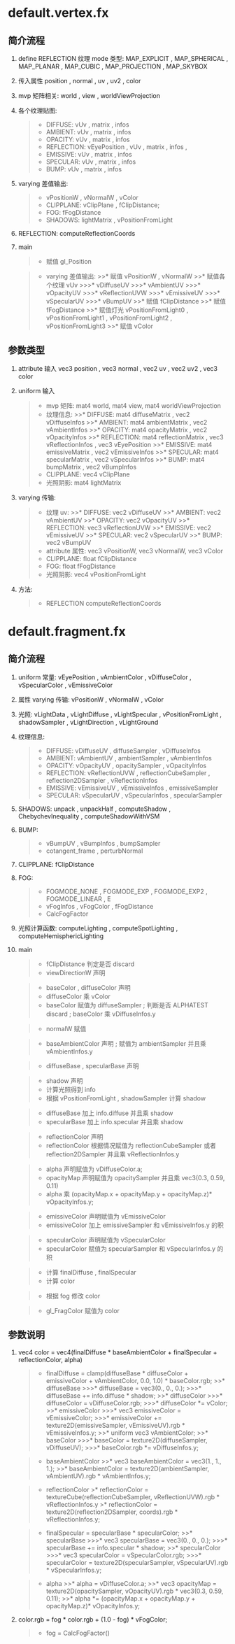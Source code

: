 # default.vertex.fx


## 简介流程

1. define REFLECTION 纹理 mode 类型: MAP_EXPLICIT , MAP_SPHERICAL , MAP_PLANAR , MAP_CUBIC , MAP_PROJECTION , MAP_SKYBOX

2. 传入属性 position , normal , uv , uv2 , color

3. mvp 矩阵相关: world , view , worldViewProjection

4. 各个纹理贴图:
	>* DIFFUSE: vUv , matrix , infos
	>* AMBIENT: vUv , matrix , infos
	>* OPACITY: vUv , matrix , infos
	>* REFLECTION: vEyePosition , vUv , matrix , infos ,
	>* EMISSIVE: vUv , matrix , infos
	>* SPECULAR: vUv , matrix , infos
	>* BUMP: vUv , matrix , infos

5. varying 差值输出:
	>* vPositionW , vNormalW , vColor
	>* CLIPPLANE: vClipPlane , fClipDistance;
	>* FOG: fFogDistance
	>* SHADOWS: lightMatrix , vPositionFromLight

6. REFLECTION: computeReflectionCoords

7. main
	>* 赋值 gl_Position

	>* varying 差值输出:
		>>* 赋值 vPositionW , vNormalW
		>>* 赋值各个纹理 vUv
			>>>* vDiffuseUV
			>>>* vAmbientUV
			>>>* vOpacityUV
			>>>* vReflectionUVW
			>>>* vEmissiveUV
			>>>* vSpecularUV
			>>>* vBumpUV
		>>* 赋值 fClipDistance
		>>* 赋值 fFogDistance
		>>* 赋值灯光 vPositionFromLight0 , vPositionFromLight1 , vPositionFromLight2 , vPositionFromLight3
		>>* 赋值 vColor


## 参数类型

1. attribute 输入 vec3 position , vec3 normal , vec2 uv , vec2 uv2 , vec3 color

2. uniform 输入
	>* mvp 矩阵: mat4 world, mat4 view, mat4 worldViewProjection
	>* 纹理信息:
		>>* DIFFUSE: mat4 diffuseMatrix , vec2 vDiffuseInfos
		>>* AMBIENT: mat4 ambientMatrix , vec2 vAmbientInfos
		>>* OPACITY: mat4 opacityMatrix , vec2 vOpacityInfos
		>>* REFLECTION: mat4 reflectionMatrix , vec3 vReflectionInfos , vec3 vEyePosition
		>>* EMISSIVE: mat4 emissiveMatrix , vec2 vEmissiveInfos
		>>* SPECULAR: mat4 specularMatrix , vec2 vSpecularInfos
		>>* BUMP: mat4 bumpMatrix , vec2 vBumpInfos
	>* CLIPPLANE: vec4 vClipPlane
	>* 光照阴影: mat4 lightMatrix

3. varying 传输:
	>* 纹理 uv:
		>>* DIFFUSE: vec2 vDiffuseUV
		>>* AMBIENT: vec2 vAmbientUV
		>>* OPACITY: vec2 vOpacityUV
		>>* REFLECTION: vec3 vReflectionUVW
		>>* EMISSIVE: vec2 vEmissiveUV
		>>* SPECULAR: vec2 vSpecularUV
		>>* BUMP: vec2 vBumpUV
	>* attribute 属性: vec3 vPositionW, vec3 vNormalW, vec3 vColor
	>* CLIPPLANE: float fClipDistance
	>* FOG: float fFogDistance
	>* 光照阴影: vec4 vPositionFromLight

4. 方法:
	>* REFLECTION computeReflectionCoords


# default.fragment.fx


## 简介流程

1. uniform 常量: vEyePosition , vAmbientColor , vDiffuseColor , vSpecularColor , vEmissiveColor


2. 属性 varying 传输: vPositionW , vNormalW , vColor


3. 光照: vLightData , vLightDiffuse , vLightSpecular , vPositionFromLight , shadowSampler , vLightDirection , vLightGround

4. 纹理信息:
	>* DIFFUSE: vDiffuseUV , diffuseSampler , vDiffuseInfos
	>* AMBIENT: vAmbientUV , ambientSampler , vAmbientInfos
	>* OPACITY: vOpacityUV , opacitySampler , vOpacityInfos
	>* REFLECTION: vReflectionUVW , reflectionCubeSampler , reflection2DSampler , vReflectionInfos
	>* EMISSIVE: vEmissiveUV , vEmissiveInfos , emissiveSampler
	>* SPECULAR: vSpecularUV , vSpecularInfos , specularSampler

5. SHADOWS: unpack , unpackHalf , computeShadow , ChebychevInequality , computeShadowWithVSM

6. BUMP:
	>* vBumpUV , vBumpInfos , bumpSampler
	>* cotangent_frame , perturbNormal

7. CLIPPLANE: fClipDistance

8. FOG:
	>* FOGMODE_NONE , FOGMODE_EXP , FOGMODE_EXP2 , FOGMODE_LINEAR , E
	>* vFogInfos , vFogColor , fFogDistance
	>* CalcFogFactor

9. 光照计算函数: computeLighting , computeSpotLighting , computeHemisphericLighting

10. main
	>* fClipDistance 判定是否 discard
	>* viewDirectionW 声明

	>* baseColor , diffuseColor 声明
	>* diffuseColor 乘 vColor
	>* baseColor 赋值为 diffuseSampler ; 判断是否 ALPHATEST discard ; baseColor 乘 vDiffuseInfos.y

	>* normalW 赋值

	>* baseAmbientColor 声明 ; 赋值为 ambientSampler 并且乘 vAmbientInfos.y

	>* diffuseBase , specularBase 声明

	>* shadow 声明
	>* 计算光照得到 info
	>* 根据 vPositionFromLight , shadowSampler 计算 shadow

	>* diffuseBase 加上 info.diffuse 并且乘 shadow
	>* specularBase 加上 info.specular 并且乘 shadow

	>* reflectionColor 声明
	>* reflectionColor 根据情况赋值为 reflectionCubeSampler 或者 reflection2DSampler 并且乘 vReflectionInfos.y

	>* alpha 声明赋值为 vDiffuseColor.a;
	>* opacityMap 声明赋值为 opacitySampler 并且乘 vec3(0.3, 0.59, 0.11)
	>* alpha 乘 (opacityMap.x + opacityMap.y + opacityMap.z)* vOpacityInfos.y;

	>* emissiveColor 声明赋值为 vEmissiveColor
	>* emissiveColor 加上 emissiveSampler 和 vEmissiveInfos.y 的积

	>* specularColor 声明赋值为 vSpecularColor
	>* specularColor 赋值为 specularSampler 和 vSpecularInfos.y 的积

	>* 计算 finalDiffuse , finalSpecular
	>* 计算 color

	>* 根据 fog 修改 color

	>* gl_FragColor 赋值为 color


## 参数说明

1. vec4 color = vec4(finalDiffuse * baseAmbientColor + finalSpecular + reflectionColor, alpha)

	>* finalDiffuse = clamp(diffuseBase * diffuseColor + emissiveColor + vAmbientColor, 0.0, 1.0) * baseColor.rgb;
		>>* diffuseBase
			>>>* diffuseBase = vec3(0., 0., 0.);
			>>>* diffuseBase += info.diffuse * shadow;
		>>* diffuseColor
			>>>* diffuseColor = vDiffuseColor.rgb;
			>>>* diffuseColor \*= vColor;
		>>* emissiveColor
			>>>* vec3 emissiveColor = vEmissiveColor;
			>>>* emissiveColor += texture2D(emissiveSampler, vEmissiveUV).rgb * vEmissiveInfos.y;
		>>* uniform vec3 vAmbientColor;
		>>* baseColor
			>>>* baseColor = texture2D(diffuseSampler, vDiffuseUV);
			>>>* baseColor.rgb \*= vDiffuseInfos.y;

	>* baseAmbientColor
		>>* vec3 baseAmbientColor = vec3(1., 1., 1.);
		>>* baseAmbientColor = texture2D(ambientSampler, vAmbientUV).rgb * vAmbientInfos.y;

	>* reflectionColor
		>* reflectionColor = textureCube(reflectionCubeSampler, vReflectionUVW).rgb * vReflectionInfos.y
		>* reflectionColor = texture2D(reflection2DSampler, coords).rgb * vReflectionInfos.y;

	>* finalSpecular = specularBase * specularColor;
		>>* specularBase
			>>>* vec3 specularBase = vec3(0., 0., 0.);
			>>>* specularBase += info.specular * shadow;
		>>* specularColor
			>>>* vec3 specularColor = vSpecularColor.rgb;
			>>>* specularColor = texture2D(specularSampler, vSpecularUV).rgb * vSpecularInfos.y;

	>* alpha
		>>* alpha = vDiffuseColor.a;
		>>* vec3 opacityMap = texture2D(opacitySampler, vOpacityUV).rgb * vec3(0.3, 0.59, 0.11);
		>>* alpha \*= (opacityMap.x + opacityMap.y + opacityMap.z)* vOpacityInfos.y;

2. color.rgb = fog * color.rgb + (1.0 - fog) * vFogColor;
	>* fog = CalcFogFactor()

